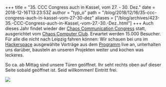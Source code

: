 +++
title = "35. CCC Congress auch in Kassel, vom 27. - 30. Dez."
date = 2018-12-16T13:23:53Z
author = "typ_o"
path = "/blog/2018/12/16/35-ccc-congress-auch-in-kassel-vom-27-30-dez"
aliases = ["/blog/archives/423-35.-CCC-Congress-auch-in-Kassel,-vom-27.-30.-Dez..html"]
+++
Auch dieses Jahr findet wieder der [Chaos Communication
Congress](https://de.wikipedia.org/wiki/Chaos_Communication_Congress)
statt, ausgerichtet vom [Chaos Computer
Club](https://de.wikipedia.org/wiki/Chaos_Computer_Club). Erwartet
werden 15.000 Besucher. Für alle die nicht nach Leipzig fahren können:
Wir schauen bei uns im [Hackerspace](/kontakt/)
ausgewählte Vorträge aus dem
[Programm](https://fahrplan.events.ccc.de/congress/2018/Fahrplan/) live
an, unterhalten uns darüber, bausteln an unseren Projekten weiter und
kochen was leckeres.

So ca. ab Mittag sind unsere Türen geöffnet. Ihr seht rechts oben auf
dieser Seite sobald geöffnet ist. Seid willkommen! Eintritt frei.

[![](/media/33c3.serendipityThumb.jpg)](/media/33c3.jpg)
